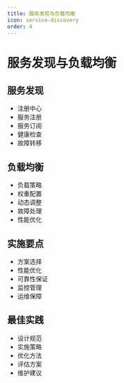 ```yaml
---
title: 服务发现与负载均衡
icon: service-discovery
order: 4
---
```


# 服务发现与负载均衡

## 服务发现
- 注册中心
- 服务注册
- 服务订阅
- 健康检查
- 故障转移

## 负载均衡
- 负载策略
- 权重配置
- 动态调整
- 故障处理
- 性能优化

## 实施要点
- 方案选择
- 性能优化
- 可靠性保证
- 监控管理
- 运维保障

## 最佳实践
- 设计规范
- 实施策略
- 优化方法
- 评估方案
- 维护建议
